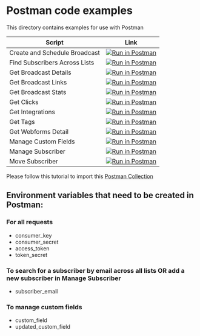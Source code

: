 # Postman code examples

This directory contains examples for use with Postman

| Script | Link |
|--------|------|
| Create and Schedule Broadcast|[![Run in Postman](https://run.pstmn.io/button.svg)](https://app.getpostman.com/run-collection/210e1bbb183a8ed3faf3)|
| Find Subscribers Across Lists|[![Run in Postman](https://run.pstmn.io/button.svg)](https://app.getpostman.com/run-collection/bffa24a4a56d16e06c6e)|
| Get Broadcast Details|[![Run in Postman](https://run.pstmn.io/button.svg)](https://app.getpostman.com/run-collection/f25026cdae001240ae83)|
| Get Broadcast Links|[![Run in Postman](https://run.pstmn.io/button.svg)](https://app.getpostman.com/run-collection/9d9d8c7374972720f5b8)|
| Get Broadcast Stats|[![Run in Postman](https://run.pstmn.io/button.svg)](https://app.getpostman.com/run-collection/b633ef6c2c7c6a4f7b59)|
| Get Clicks|[![Run in Postman](https://run.pstmn.io/button.svg)](https://app.getpostman.com/run-collection/f6b5b792b4554ba0b10e)|
| Get Integrations|[![Run in Postman](https://run.pstmn.io/button.svg)](https://app.getpostman.com/run-collection/1818ac6da02bdf32e5da)|
| Get Tags|[![Run in Postman](https://run.pstmn.io/button.svg)](https://app.getpostman.com/run-collection/c3ce503da22f60621cfa)|
| Get Webforms Detail|[![Run in Postman](https://run.pstmn.io/button.svg)](https://app.getpostman.com/run-collection/3f7be56bda2412df5fa9)|
| Manage Custom Fields|[![Run in Postman](https://run.pstmn.io/button.svg)](https://app.getpostman.com/run-collection/614bb2ac025a6322ea8c)|
| Manage Subscriber|[![Run in Postman](https://run.pstmn.io/button.svg)](https://app.getpostman.com/run-collection/e4b763876cdbe9375c39)|
| Move Subscriber|[![Run in Postman](https://run.pstmn.io/button.svg)](https://app.getpostman.com/run-collection/83be2f904144982dbbd7)|

Please follow this tutorial to import this [Postman Collection](https://www.getpostman.com/docs/collections)

## Environment variables that need to be created in Postman:

### For all requests

- consumer_key
- consumer_secret
- access_token
- token_secret

### To search for a subscriber by email across all lists OR add a new subscriber in Manage Subscriber

- subscriber_email

### To manage custom fields

- custom_field
- updated_custom_field

